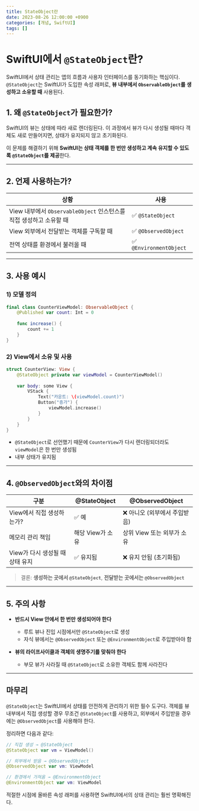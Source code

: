 ```yaml
---
title: StateObject란
date: 2023-08-26 12:00:00 +0900
categories: [개념, SwiftUI]
tags: []
---
```



# SwiftUI에서 `@StateObject`란?

SwiftUI에서 상태 관리는 앱의 흐름과 사용자 인터페이스를 동기화하는 핵심이다. `@StateObject`는 SwiftUI가 도입한 속성 래퍼로, **뷰 내부에서 `ObservableObject`를 생성하고 소유할 때** 사용된다.


## 1. 왜 `@StateObject`가 필요한가?

SwiftUI의 뷰는 상태에 따라 새로 렌더링된다. 이 과정에서 뷰가 다시 생성될 때마다 객체도 새로 만들어지면, 상태가 유지되지 않고 초기화된다.

이 문제를 해결하기 위해 **SwiftUI는 상태 객체를 한 번만 생성하고 계속 유지할 수 있도록 `@StateObject`를 제공**한다.

---

## 2. 언제 사용하는가?

| 상황                                               | 사용                     |
| ------------------------------------------------ | ---------------------- |
| View 내부에서 `ObservableObject` 인스턴스를 직접 생성하고 소유할 때 | ✅ `@StateObject`       |
| View 외부에서 전달받는 객체를 구독할 때                         | ✅ `@ObservedObject`    |
| 전역 상태를 환경에서 불러올 때                                | ✅ `@EnvironmentObject` |

---

## 3. 사용 예시

### 1) 모델 정의

```swift
final class CounterViewModel: ObservableObject {
    @Published var count: Int = 0
    
    func increase() {
        count += 1
    }
}
```

### 2) View에서 소유 및 사용

```swift
struct CounterView: View {
    @StateObject private var viewModel = CounterViewModel()
    
    var body: some View {
        VStack {
            Text("카운트: \(viewModel.count)")
            Button("증가") {
                viewModel.increase()
            }
        }
    }
}
```

* `@StateObject`로 선언했기 때문에 `CounterView`가 다시 렌더링되더라도 `viewModel`은 한 번만 생성됨
* 내부 상태가 유지됨

---

## 4. `@ObservedObject`와의 차이점

| 구분                   | @StateObject | @ObservedObject   |
| -------------------- | ------------ | ----------------- |
| View에서 직접 생성하는가?     | ✅ 예          | ❌ 아니오 (외부에서 주입받음) |
| 메모리 관리 책임            | 해당 View가 소유  | 상위 View 또는 외부가 소유 |
| View가 다시 생성될 때 상태 유지 | ✅ 유지됨        | ❌ 유지 안됨 (초기화됨)    |

> 결론: **생성하는 곳에서 `@StateObject`**, **전달받는 곳에서는 `@ObservedObject`**

---

## 5. 주의 사항

* **반드시 View 안에서 한 번만 생성되어야 한다**

  * 루트 뷰나 진입 시점에서만 `@StateObject`로 생성
  * 자식 뷰에서는 `@ObservedObject` 또는 `@EnvironmentObject`로 주입받아야 함

* **뷰의 라이프사이클과 객체의 생명주기를 맞춰야 한다**

  * 부모 뷰가 사라질 때 `@StateObject`로 소유한 객체도 함께 사라진다

---

## 마무리

`@StateObject`는 SwiftUI에서 상태를 안전하게 관리하기 위한 필수 도구다.
객체를 뷰 내부에서 직접 생성할 경우 무조건 `@StateObject`를 사용하고,
외부에서 주입받을 경우에는 `@ObservedObject`를 사용해야 한다.

정리하면 다음과 같다:

```swift
// 직접 생성 → @StateObject
@StateObject var vm = ViewModel()

// 외부에서 받음 → @ObservedObject
@ObservedObject var vm: ViewModel

// 환경에서 가져옴 → @EnvironmentObject
@EnvironmentObject var vm: ViewModel
```

적절한 시점에 올바른 속성 래퍼를 사용하면 SwiftUI에서의 상태 관리는 훨씬 명확해진다.
